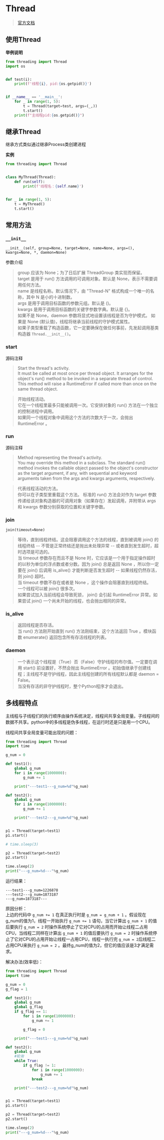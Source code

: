 # Thread

> [官方文档](https://docs.python.org/zh-cn/3.8/library/threading.html?highlight=thread#threading.Thread)

## 使用Thread

**举例说明**
```py
from threading import Thread
import os


def test(i):
    print(f'线程{i}, pid:{os.getpid()}')


if __name__ == '__main__':
    for _ in range(1, 5):
        t = Thread(target=test, args=(_,))
        t.start()
    print(f"主线程pid:{os.getpid()}")
```

## 继承Thread

继承方式类似通过继承Process类创建进程

**实例**
```py
from threading import Thread


class MyThread(Thread):
    def run(self):
        print(f'线程名：{self.name}')


for _ in range(1, 5):
    t = MyThread()
    t.start()
```

## 常用方法

### `__init__`

`__init__(self, group=None, target=None, name=None, args=(), kwargs=None, *, daemon=None)`

参数介绍
> group 应该为 None；为了日后扩展 ThreadGroup 类实现而保留。  
> target 是用于 run() 方法调用的可调用对象。默认是 None，表示不需要调用任何方法。  
> name 是线程名称。默认情况下，由 "Thread-N" 格式构成一个唯一的名称，其中 N 是小的十进制数。  
> args 是用于调用目标函数的参数元组。默认是 ()。  
> kwargs 是用于调用目标函数的关键字参数字典。默认是 {}。  
> 如果不是 None，daemon 参数将显式地设置该线程是否为守护模式。 如果是 None (默认值)，线程将继承当前线程的守护模式属性。  
> 如果子类型重载了构造函数，它一定要确保在做任何事前，先发起调用基类构造器 `Thread.__init__()`。

### start

源码注释
> Start the thread's activity.  
> It must be called at most once per thread object. It arranges for the object's run() method to be invoked in a separate thread of control.  
> This method will raise a RuntimeError if called more than once on the same thread object.

>开始线程活动。  
> 它在一个线程里最多只能被调用一次。它安排对象的 run() 方法在一个独立的控制进程中调用。  
> 如果同一个线程对象中调用这个方法的次数大于一次，会抛出 RuntimeError 。

### run

源码注释
> Method representing the thread's activity.  
> You may override this method in a subclass. The standard run() method invokes the callable object passed to the object's constructor as the target argument, if any, with sequential and keyword arguments taken from the args and kwargs arguments, respectively.

> 代表线程活动的方法。  
> 你可以在子类型里重载这个方法。 标准的 run() 方法会对作为 target 参数传递给该对象构造器的可调用对象（如果存在）发起调用，并附带从 args 和 kwargs 参数分别获取的位置和关键字参数。

### join

`join(timeout=None)`

> 等待，直到线程终结。这会阻塞调用这个方法的线程，直到被调用 join() 的线程终结 -- 不管是正常终结还是抛出未处理异常 -- 或者直到发生超时，超时选项是可选的。  
> 当 timeout 参数存在而且不是 None 时，它应该是一个用于指定操作超时的以秒为单位的浮点数或者分数。因为 join() 总是返回 None ，所以你一定要在 join() 后调用 is_alive() 才能判断是否发生超时 -- 如果线程仍然存活，则 join() 超时。  
> 当 timeout 参数不存在或者是 None ，这个操作会阻塞直到线程终结。  
> 一个线程可以被 join() 很多次。  
> 如果尝试加入当前线程会导致死锁， join() 会引起 RuntimeError 异常。如果尝试 join() 一个尚未开始的线程，也会抛出相同的异常。

### is_alive

> 返回线程是否存活。  
> 当 run() 方法刚开始直到 run() 方法刚结束，这个方法返回 True 。模块函数 enumerate() 返回包含所有存活线程的列表。  


### daemon

> 一个表示这个线程是（True）否（False）守护线程的布尔值。一定要在调用 start() 前设置好，不然会抛出 RuntimeError 。初始值继承于创建线程；主线程不是守护线程，因此主线程创建的所有线程默认都是 daemon = False。  
> 当没有存活的非守护线程时，整个Python程序才会退出。

## 多线程特点

主线程与子线程们的执行顺序由操作系统决定，线程间共享全局变量。子线程间的数据不共享。python中的多线程是伪多线程，在运行时还是只是用一个CPU。

线程间共享全局变量可能出现的问题：
```py
from threading import Thread
import time

g_num = 0

def test1():
    global g_num
    for i in range(1000000):
        g_num += 1

    print("---test1---g_num=%d"%g_num)

def test2():
    global g_num
    for i in range(1000000):
        g_num += 1

    print("---test2---g_num=%d"%g_num)


p1 = Thread(target=test1)
p1.start()

# time.sleep(3)

p2 = Thread(target=test2)
p2.start()

time.sleep(2)
print("---g_num=%d---"%g_num)
```
运行结果：  
```text
---test1---g_num=1226878
---test2---g_num=1873187
---g_num=1873187---
```
原因分析：  
    上边的代码中 `g_num += 1` 在真正执行时是 `g_num = g_num + 1` 。假设现在g_num的值为1，线程一开始执行 `g_num += 1` 语句，当它计算出 `g_num + 1` 的值后要执行 `g_num = 2` 时操作系统停止了它对CPU的占用而开始让线程二占用CPU，当线程二同样在计算出 `g_num + 1` 的值后要执行 `g_num = 2` 时操作系统停止了它对CPU的占用开始让线程一占用CPU，线程一执行完 `g_num = 2`后线程二占用CPU来执行 `g_num = 2` 。最终g_num的值为2，但它的值应该是3才满足需求。 

解决办法(效率低)：
```py
from threading import Thread
import time

g_num = 0
g_flag = 1

def test1():
    global g_num
    global g_flag
    if g_flag == 1:
        for i in range(1000000):
            g_num += 1

        g_flag = 0

    print("---test1---g_num=%d"%g_num)

def test2():
    global g_num
    #轮询
    while True:
        if g_flag != 1:
            for i in range(1000000):
                g_num += 1
            break

    print("---test2---g_num=%d"%g_num)


p1 = Thread(target=test1)
p1.start()

p2 = Thread(target=test2)
p2.start()

time.sleep(2)
print("---g_num=%d---"%g_num)
```


